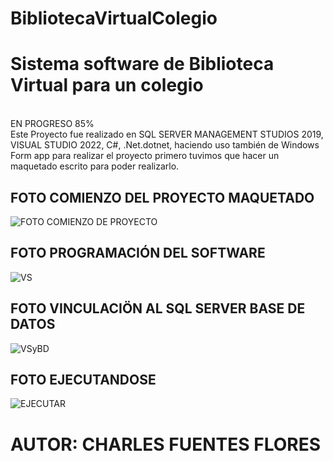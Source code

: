 # BibliotecaVirtualColegio
<h1>Sistema software de Biblioteca Virtual para un colegio</h1>
<br>
EN PROGRESO 85%
<br>
Este Proyecto fue realizado en SQL SERVER MANAGEMENT STUDIOS 2019, VISUAL STUDIO 2022, C#, .Net.dotnet, haciendo uso también de Windows Form app
para realizar el proyecto primero tuvimos que hacer un maquetado escrito para poder realizarlo.

<h2>FOTO COMIENZO DEL PROYECTO MAQUETADO</h2>

![FOTO COMIENZO DE PROYECTO](https://i.imgur.com/hkV7MRE.jpeg)


<h2>FOTO PROGRAMACIÓN DEL SOFTWARE</h2>

![VS](https://i.imgur.com/dIblsJq.png)

<h2>FOTO VINCULACIÖN AL SQL SERVER BASE DE DATOS</h2>

![VSyBD](https://i.imgur.com/EYcl9Z7.png)

<h2>FOTO EJECUTANDOSE</h2>

![EJECUTAR](https://i.imgur.com/JO80nP2.png)

<H1>AUTOR: CHARLES FUENTES FLORES</H1>
